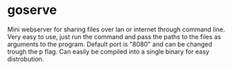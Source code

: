 goserve
=======

Mini webserver for sharing files over lan or internet through command
line. Very easy to use, just run the command and pass the paths to the 
files as arguments to the program. Default port is "8080" and can be
changed trough the p flag. Can easily be compiled into a single binary
for easy distrobution. 
